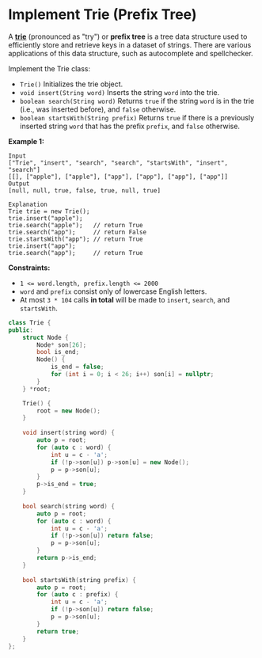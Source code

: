 # Implement Trie (Prefix Tree)

A [**trie**](https://en.wikipedia.org/wiki/Trie) (pronounced as "try") or **prefix tree** is a tree data structure used to efficiently store and retrieve keys in a dataset of strings. There are various applications of this data structure, such as autocomplete and spellchecker.

Implement the Trie class:

- `Trie()` Initializes the trie object.
- `void insert(String word)` Inserts the string `word` into the trie.
- `boolean search(String word)` Returns `true` if the string `word` is in the trie (i.e., was inserted before), and `false` otherwise.
- `boolean startsWith(String prefix)` Returns `true` if there is a previously inserted string `word` that has the prefix `prefix`, and `false` otherwise.

 

**Example 1:**

```
Input
["Trie", "insert", "search", "search", "startsWith", "insert", "search"]
[[], ["apple"], ["apple"], ["app"], ["app"], ["app"], ["app"]]
Output
[null, null, true, false, true, null, true]

Explanation
Trie trie = new Trie();
trie.insert("apple");
trie.search("apple");   // return True
trie.search("app");     // return False
trie.startsWith("app"); // return True
trie.insert("app");
trie.search("app");     // return True
```

 

**Constraints:**

- `1 <= word.length, prefix.length <= 2000`
- `word` and `prefix` consist only of lowercase English letters.
- At most `3 * 104` calls **in total** will be made to `insert`, `search`, and `startsWith`.

```c++
class Trie {
public:
    struct Node {
        Node* son[26];
        bool is_end;
        Node() {
            is_end = false;
            for (int i = 0; i < 26; i++) son[i] = nullptr;
        }
    } *root;

    Trie() {
        root = new Node();
    }
    
    void insert(string word) {
        auto p = root;
        for (auto c : word) {
            int u = c - 'a';
            if (!p->son[u]) p->son[u] = new Node();
            p = p->son[u];
        }
        p->is_end = true;
    }
    
    bool search(string word) {
        auto p = root;
        for (auto c : word) {
            int u = c - 'a';
            if (!p->son[u]) return false;
            p = p->son[u];
        }
        return p->is_end;
    }
    
    bool startsWith(string prefix) {
        auto p = root;
        for (auto c : prefix) {
            int u = c - 'a';
            if (!p->son[u]) return false;
            p = p->son[u];
        }
        return true;
    }
};
```

